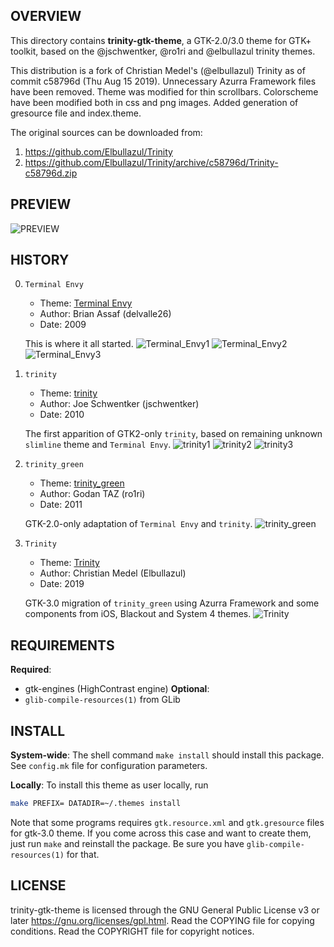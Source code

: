 OVERVIEW
--------
This directory contains **trinity-gtk-theme**, a GTK-2.0/3.0 theme for
GTK+ toolkit, based on the @jschwentker, @ro1ri and @elbullazul
trinity themes.

This distribution is a fork of Christian Medel's (@elbullazul) Trinity
as of commit c58796d (Thu Aug 15 2019).  Unnecessary Azurra Framework
files have been removed.  Theme was modified for thin scrollbars.
Colorscheme have been modified both in css and png images.  Added
generation of gresource file and index.theme.

The original sources can be downloaded from:
1. https://github.com/Elbullazul/Trinity
2. https://github.com/Elbullazul/Trinity/archive/c58796d/Trinity-c58796d.zip


PREVIEW
-------
![PREVIEW][0]


HISTORY
-------
0. `Terminal Envy`
    - Theme: [Terminal Envy](https://www.gnome-look.org/p/1015529)
    - Author: Brian Assaf (delvalle26)
    - Date: 2009

    This is where it all started.
    ![Terminal_Envy1][1]
    ![Terminal_Envy2][2]
    ![Terminal_Envy3][3]

1. `trinity`
    - Theme: [trinity](https://www.xfce-look.org/p/1016197)
    - Author: Joe Schwentker (jschwentker)
    - Date: 2010

    The first apparition of GTK2-only `trinity`, based on remaining
    unknown `slimline` theme and `Terminal Envy`.
    ![trinity1][4]
    ![trinity2][5]
    ![trinity3][6]

2. `trinity_green`
    - Theme: [trinity_green](https://www.pling.com/p/1079661/)
    - Author: Godan TAZ (ro1ri)
    - Date: 2011

    GTK-2.0-only adaptation of `Terminal Envy` and `trinity`.
    ![trinity_green][7]

3. `Trinity`
    - Theme: [Trinity](https://www.pling.com/p/1318110/)
    - Author: Christian Medel (Elbullazul)
    - Date: 2019

    GTK-3.0 migration of `trinity_green` using Azurra Framework
    and some components from iOS, Blackout and System 4 themes.
    ![Trinity][8]


REQUIREMENTS
------------
**Required**:
- gtk-engines (HighContrast engine)
**Optional**:
- `glib-compile-resources(1)` from GLib


INSTALL
-------
**System-wide**:
The shell command `make install` should install this package.  See
`config.mk` file for configuration parameters.

**Locally**:
To install this theme as user locally, run
```sh
make PREFIX= DATADIR=~/.themes install
```

Note that some programs requires `gtk.resource.xml` and
`gtk.gresource` files for gtk-3.0 theme.  If you come across this case
and want to create them, just run `make` and reinstall the package.
Be sure you have `glib-compile-resources(1)` for that.


LICENSE
-------
trinity-gtk-theme is licensed through the GNU General Public License
v3 or later <https://gnu.org/licenses/gpl.html>.
Read the COPYING file for copying conditions.
Read the COPYRIGHT file for copyright notices.

[0]: https://raw.githubusercontent.com/zeppe-lin/trinity-gtk-theme/master/screenshots/trinity-gtk-theme-1.png
[1]: https://raw.githubusercontent.com/zeppe-lin/trinity-gtk-theme/master/screenshots/Terminal_Envy_114171-1.png
[2]: https://raw.githubusercontent.com/zeppe-lin/trinity-gtk-theme/master/screenshots/Terminal_Envy_114171-2.png
[3]: https://raw.githubusercontent.com/zeppe-lin/trinity-gtk-theme/master/screenshots/Terminal_Envy_114171-3.png
[4]: https://raw.githubusercontent.com/zeppe-lin/trinity-gtk-theme/master/screenshots/trinity_118906-1.png
[5]: https://raw.githubusercontent.com/zeppe-lin/trinity-gtk-theme/master/screenshots/trinity_118906-2.png
[6]: https://raw.githubusercontent.com/zeppe-lin/trinity-gtk-theme/master/screenshots/trinity_118906-3.png
[7]: https://raw.githubusercontent.com/zeppe-lin/trinity-gtk-theme/master/screenshots/trinity_green_140528-1.jpg
[8]: https://raw.githubusercontent.com/zeppe-lin/trinity-gtk-theme/master/screenshots/Trinity_1318110-1.png
